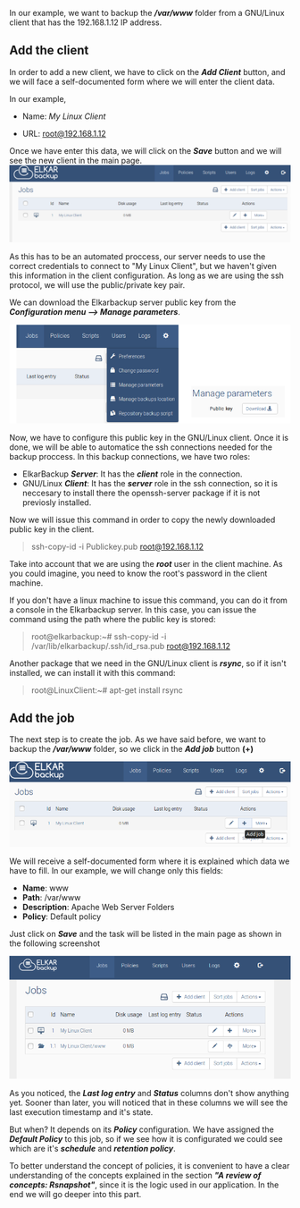 In our example, we want to backup the _**\/var\/www**_ folder from a GNU\/Linux client that has the 192.168.1.12 IP address.

## Add the client

In order to add a new client, we have to click on the _**Add Client**_ button, and we will face a self-documented form where we will enter the client data.

In our example,

* Name: _My Linux Client_

* URL: root@192.168.1.12


Once we have enter this data, we will click on the _**Save**_ button and we will see the new client in the main page.
![](/assets/clients_tasks_03.png)

As this has to be an automated proccess, our server needs to use the correct credentials to connect to "My Linux Client", but we haven't given this information in the client configuration. As long as we are using the ssh protocol, we will use the public\/private key pair.

We can download the Elkarbackup server public key from the _**Configuration menu --&gt; Manage parameters**_.

![](/assets/clients_jobs_04.png)

Now, we have to configure this public key in the GNU\/Linux client. Once it is done, we will be able to automatice the ssh connections needed for the backup proccess. In this backup connections, we have two roles:

* ElkarBackup **_Server_**: It has the **_client_** role in the connection.
* GNU\/Linux **_Client_**: It has the **_server_** role in the ssh connection, so it is neccesary to install there the openssh-server package if it is not previosly installed.

Now we will issue this command in order to copy the newly downloaded public key in the client.

> ssh-copy-id -i Publickey.pub root@192.168.1.12

Take into account that we are using the **_root_** user in the client machine. As you could imagine, you need to know the root's password in the client machine.

If you don't have a linux machine to issue this command, you can do it from a console in the Elkarbackup server. In this case, you can issue the command using the path where the public key is stored:

> root@elkarbackup:~\# ssh-copy-id -i \/var\/lib\/elkarbackup\/.ssh\/id\_rsa.pub root@192.168.1.12

Another package that we need in the GNU\/Linux client is _**rsync**_, so if it isn't installed, we can install it with this command:

> root@LinuxClient:~\# apt-get install rsync

## Add the job

The next step is to create the job. As we have said before, we want to backup the _**\/var\/www**_ folder, so we click in the _**Add job**_ button **\(+\)**

![](/assets/clients_jobs_05.png)

We will receive a self-documented form where it is explained which data we have to fill. In our example, we will change only this fields:

* **Name**: www
* **Path**: \/var\/www
* **Description**: Apache Web Server Folders
* **Policy**: Default policy

Just click on _**Save**_ and the task will be listed in the main page as shown in the following screenshot

![](/assets/clients_tasks_04.png)

As you noticed, the _**Last log entry**_ and _**Status**_ columns don't show anything yet. Sooner than later, you will noticed that in these columns we will see the last execution timestamp and it's state.

But when? It depends on its **_Policy_** configuration. We have assigned the **_Default Policy_** to this job, so if we see how it is configurated we could see which are it's _**schedule**_ and _**retention policy**_.

To better understand the concept of policies, it is convenient to have a clear understanding of the concepts explained in the section _**"A review of concepts: Rsnapshot"**_, since it is the logic used in our application. In the end we will go deeper into this part.



